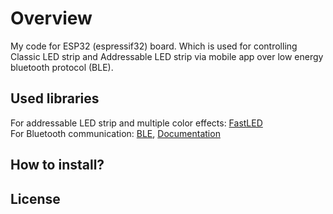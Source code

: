 # Overview
My code for ESP32 (espressif32) board. Which is used for controlling Classic LED strip and Addressable LED strip via mobile app over low energy bluetooth protocol (BLE).

## Used libraries
For addressable LED strip and multiple color effects: [FastLED](https://github.com/FastLED/FastLED)  
For Bluetooth communication: [BLE](https://www.arduino.cc/reference/en/libraries/esp32-ble-arduino/), [Documentation](https://github.com/nkolban/ESP32_BLE_Arduino)

## How to install?

## License
